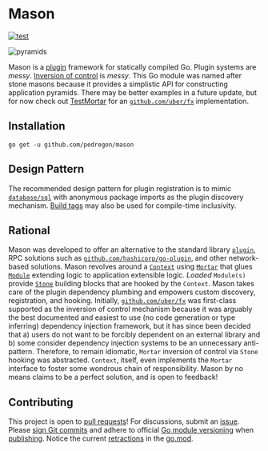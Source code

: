 # Mason
[![test](https://github.com/pedregon/mason/actions/workflows/test.yml/badge.svg?branch=main)](https://github.com/pedregon/mason/actions/workflows/test.yml)

![pyramids](https://upload.wikimedia.org/wikipedia/commons/thumb/a/af/All_Gizah_Pyramids.jpg/580px-All_Gizah_Pyramids.jpg)

Mason is a [plugin](https://eli.thegreenplace.net/2021/plugins-in-go/) framework for statically compiled Go.
Plugin systems are *messy*.
[Inversion of control](https://www.henrydu.com/2022/01/09/golang-inversion-of-control/) is *messy*.
This Go module was named after stone masons because it provides a simplistic API for constructing application pyramids.
There may be better examples in a future update, but for now check out
[TestMortar](https://github.com/pedregon/mason/blob/main/v1/mason_test.go) for an
[`github.com/uber/fx`](https://uber-go.github.io/fx/) implementation.
## Installation
```
go get -u github.com/pedregon/mason
```
## Design Pattern
The recommended design pattern for plugin registration is to mimic
[`database/sql`](https://eli.thegreenplace.net/2019/design-patterns-in-gos-databasesql-package/) with anonymous
package imports as the plugin discovery mechanism.
[Build tags](https://www.digitalocean.com/community/tutorials/customizing-go-binaries-with-build-tags)
may also be used for compile-time inclusivity.
## Rational
Mason was developed to offer an alternative to the standard library [`plugin`](https://pkg.go.dev/plugin),
RPC solutions such as [`github.com/hashicorp/go-plugin`](https://github.com/hashicorp/go-plugin),
and other network-based solutions. Mason revolves around a
[`Context`](https://github.com/pedregon/mason/blob/main/v1/context.go) using
[`Mortar`](https://github.com/pedregon/mason/blob/main/v1/mason.go) that glues
[`Module`](https://github.com/pedregon/mason/blob/main/v1/module.go) extending logic to application extensible logic. 
*Loaded* `Module(s)` provide [`Stone`](https://github.com/pedregon/mason/blob/main/v1/mason.go) building blocks that are
hooked by the `Context`. Mason takes care of the plugin dependency plumbing and empowers custom discovery,
registration, and hooking. Initially, [`github.com/uber/fx`](https://uber-go.github.io/fx/) was first-class
supported as the inversion of control mechanism because it was arguably the best documented and easiest to use
(no code generation or type inferring) dependency injection framework, but it has since been decided that
a) users do not want to be forcibly dependent on an external library and
b) some consider dependency injection systems to be an unnecessary anti-pattern. Therefore, to remain idiomatic,
`Mortar` inversion of control via `Stone` hooking was abstracted. `Context`, itself, even implements the `Mortar` 
interface to foster some wondrous chain of responsibility. Mason by no means claims to be a perfect solution, 
and is open to feedback!
## Contributing
This project is open to [pull requests](https://github.com/pedregon/mason/pulls)!
For discussions, submit an [issue](https://github.com/pedregon/mason/issues). Please
[sign Git commits](https://docs.github.com/en/authentication/managing-commit-signature-verification/signing-commits) and
adhere to official [Go module versioning](https://go.dev/doc/modules/version-numbers) when
[publishing](https://go.dev/doc/modules/publishing). Notice the current
[retractions](https://go.dev/ref/mod#go-mod-file-retract) in the [go.mod](https://proxy.golang.org/).
